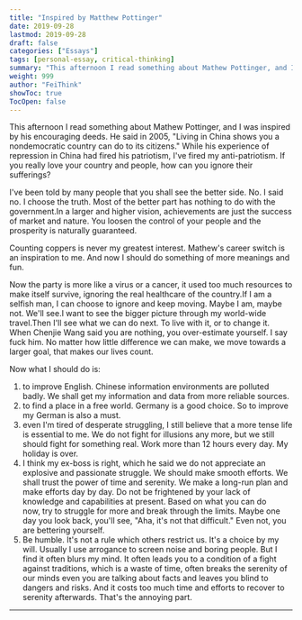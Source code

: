 ```yaml
---
title: "Inspired by Matthew Pottinger"
date: 2019-09-28
lastmod: 2019-09-28
draft: false
categories: ["Essays"]
tags: [personal-essay, critical-thinking]
summary: "This afternoon I read something about Mathew Pottinger, and I was inspired by his encouraging deeds...."
weight: 999
author: "FeiThink"
showToc: true
TocOpen: false
---
```




This afternoon I read something about Mathew Pottinger, and I was inspired by his encouraging deeds. He said in 2005, "Living in China shows you a nondemocratic country can do to its citizens." While his experience of repression in China had fired his patriotism, I've fired my anti-patriotism. If you really love your country and people, how can you ignore their sufferings?   
  
I've been told by many people that you shall see the better side. No. I said no. I choose the truth. Most of the better part has nothing to do with the government.In a larger and higher vision, achievements are just the success of market and nature. You loosen the control of your people and the prosperity is naturally guaranteed.  
  
Counting coppers is never my greatest interest. Mathew's career switch is an inspiration to me. And now I should do something of more meanings and fun.  
  
Now the party is more like a virus or a cancer, it used too much resources to make itself survive, ignoring the real healthcare of the country.If I am a selfish man, I can choose to ignore and keep moving. Maybe I am, maybe not. We'll see.I want to see the bigger picture through my world-wide travel.Then I'll see what we can do next. To live with it, or to change it. When Chenjie Wang said you are nothing, you over-estimate yourself. I say fuck him. No matter how little difference we can make, we move towards a larger goal, that makes our lives count.  
  
Now what I should do is:  
1. to improve English. Chinese information environments are polluted badly. We shall get my information and data from more reliable sources.  
2. to find a place in a free world. Germany is a good choice. So to improve my German is also a must.  
3. even I'm tired of desperate struggling, I still believe that a more tense life is essential to me. We do not fight for illusions any more, but we still should fight for something real. Work more than 12 hours every day. My holiday is over.  
4. I think my ex-boss is right, which he said we do not appreciate an explosive and passionate struggle. We should make smooth efforts. We shall trust the power of time and serenity. We make a long-run plan and make efforts day by day. Do not be frightened by your lack of knowledge and capabilities at present. Based on what you can do now, try to struggle for more and break through the limits. Maybe one day you look back, you'll see, "Aha, it's not that difficult." Even not, you are bettering yourself.   
5. Be humble. It's not a rule which others restrict us. It's a choice by my will. Usually I use arrogance to screen noise and boring people. But I find it often blurs my mind. It often leads you to a condition of a fight against traditions, which is a waste of time, often breaks the serenity of our minds even you are talking about facts and leaves you blind to dangers and risks. And it costs too much time and efforts to recover to serenity afterwards. That's the annoying part.   

---
